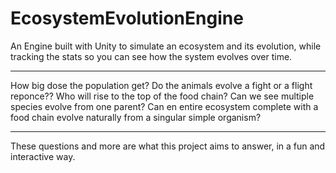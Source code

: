 # EcosystemEvolutionEngine
An Engine built with Unity to simulate an ecosystem and its evolution, while tracking the stats so you can see how the system evolves over time.
***
How big dose the population get?
Do the animals evolve a fight or a flight reponce?? 
Who will rise to the top of the food chain?
Can we see multiple species evolve from one parent?
Can en entire ecosystem complete with a food chain evolve naturally from a singular simple organism? 
***
These questions and more are what this project aims to answer, in a fun and interactive way. 
